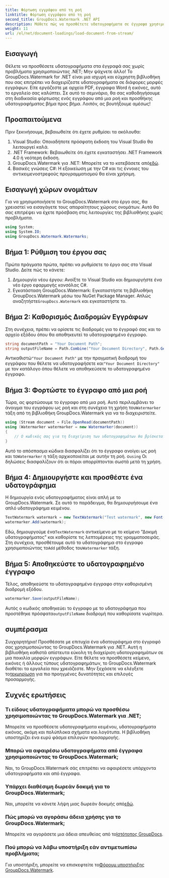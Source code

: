 ```yaml
---
title: Φόρτωση εγγράφου από τη ροή
linktitle: Φόρτωση εγγράφου από τη ροή
second_title: GroupDocs.Watermark .NET API
description: Μάθετε πώς να προσθέτετε υδατογραφήματα σε έγγραφα χρησιμοποιώντας το GroupDocs.Watermark για .NET με αυτόν τον οδηγό. Ιδανικό για προγραμματιστές που θέλουν να βελτιώσουν την ασφάλεια των εγγράφων.
weight: 11
url: /el/net/document-loadings/load-document-from-stream/
---
```

## Εισαγωγή
Θέλετε να προσθέσετε υδατογραφήματα στα έγγραφά σας χωρίς προβλήματα χρησιμοποιώντας .NET; Μην ψάχνετε άλλο! Το GroupDocs.Watermark for .NET είναι μια ισχυρή και εύχρηστη βιβλιοθήκη που σας επιτρέπει να διαχειρίζεστε υδατογραφήματα σε διάφορες μορφές εγγράφων. Είτε εργάζεστε με αρχεία PDF, έγγραφα Word ή εικόνες, αυτό το εργαλείο σας καλύπτει. Σε αυτό το σεμινάριο, θα σας καθοδηγήσουμε στη διαδικασία φόρτωσης ενός εγγράφου από μια ροή και προσθήκης υδατογραφήματος βήμα προς βήμα. Λοιπόν, ας βουτήξουμε αμέσως!
## Προαπαιτούμενα
Πριν ξεκινήσουμε, βεβαιωθείτε ότι έχετε ρυθμίσει τα ακόλουθα:
1. Visual Studio: Οποιαδήποτε πρόσφατη έκδοση του Visual Studio θα λειτουργεί καλά.
2. .NET Framework: Βεβαιωθείτε ότι έχετε εγκαταστήσει .NET Framework 4.0 ή νεότερη έκδοση.
3.  GroupDocs.Watermark για .NET: Μπορείτε να το κατεβάσετε από[εδώ](https://releases.groupdocs.com/Watermark/net/).
4. Βασικές γνώσεις C#: Η εξοικείωση με την C# και τις έννοιες του αντικειμενοστρεφούς προγραμματισμού θα είναι χρήσιμη.

## Εισαγωγή χώρων ονομάτων
Για να χρησιμοποιήσετε το GroupDocs.Watermark στο έργο σας, θα χρειαστεί να εισαγάγετε τους απαραίτητους χώρους ονομάτων. Αυτό θα σας επιτρέψει να έχετε πρόσβαση στις λειτουργίες της βιβλιοθήκης χωρίς προβλήματα.
```csharp
using System;
using System.IO;
using GroupDocs.Watermark.Watermarks;
```
## Βήμα 1: Ρύθμιση του έργου σας
Πρώτα πράγματα πρώτα, πρέπει να ρυθμίσετε το έργο σας στο Visual Studio. Δείτε πώς το κάνετε:
1. Δημιουργία νέου έργου: Ανοίξτε το Visual Studio και δημιουργήστε ένα νέο έργο εφαρμογής κονσόλας C#.
2.  Εγκατάσταση GroupDocs.Watermark: Εγκαταστήστε τη βιβλιοθήκη GroupDocs.Watermark μέσω του NuGet Package Manager. Απλώς αναζητήστε`GroupDocs.Watermark` και εγκαταστήστε το.
## Βήμα 2: Καθορισμός Διαδρομών Εγγράφων
Στη συνέχεια, πρέπει να ορίσετε τις διαδρομές για το έγγραφό σας και το αρχείο εξόδου όπου θα αποθηκευτεί το υδατογραφημένο έγγραφο.
```csharp
string documentPath = "Your Document Path";
string outputFileName = Path.Combine("Your Document Directory", Path.GetFileName(documentPath));
```
 Αντικαθιστώ`"Your Document Path"` με την πραγματική διαδρομή του εγγράφου που θέλετε να υδατογραφήσετε και`"Your Document Directory"` με τον κατάλογο όπου θέλετε να αποθηκεύσετε το υδατογραφημένο έγγραφο.
## Βήμα 3: Φορτώστε το έγγραφο από μια ροή
Τώρα, ας φορτώσουμε το έγγραφο από μια ροή. Αυτό περιλαμβάνει το άνοιγμα του εγγράφου ως ροή και στη συνέχεια τη χρήση του`Watermarker` τάξη από τη βιβλιοθήκη GroupDocs.Watermark για να το διαχειριστείτε.
```csharp
using (Stream document = File.OpenRead(documentPath))
using (Watermarker watermarker = new Watermarker(document))
{
    // Ο κωδικός σας για τη διαχείριση των υδατογραφημάτων θα βρίσκεται εδώ
}
```
 Αυτό το απόσπασμα κώδικα διασφαλίζει ότι το έγγραφο ανοίγει ως ροή και το`Watermarker` η τάξη αρχικοποιείται με αυτήν τη ροή. ο`using` Οι δηλώσεις διασφαλίζουν ότι οι πόροι απορρίπτονται σωστά μετά τη χρήση.
## Βήμα 4: Δημιουργήστε και προσθέστε ένα υδατογράφημα
Η δημιουργία ενός υδατογραφήματος είναι απλή με το GroupDocs.Watermark. Σε αυτό το παράδειγμα, θα δημιουργήσουμε ένα απλό υδατογράφημα κειμένου.
```csharp
TextWatermark watermark = new TextWatermark("Test watermark", new Font("Arial", 12));
watermarker.Add(watermark);
```
 Εδώ, δημιουργούμε ένα`TextWatermark` αντικείμενο με το κείμενο "Δοκιμή υδατογραφήματος" και καθορίστε τις λεπτομέρειες της γραμματοσειράς. Στη συνέχεια, προσθέτουμε αυτό το υδατογράφημα στο έγγραφο χρησιμοποιώντας το`Add` μέθοδος του`Watermarker` τάξη.
## Βήμα 5: Αποθηκεύστε το υδατογραφημένο έγγραφο
Τέλος, αποθηκεύστε το υδατογραφημένο έγγραφο στην καθορισμένη διαδρομή εξόδου.
```csharp
watermarker.Save(outputFileName);
```
 Αυτός ο κωδικός αποθηκεύει το έγγραφο με το υδατογράφημα που προστέθηκε πρόσφατα`outputFileName` διαδρομή που καθορίσατε νωρίτερα.

## συμπέρασμα
Συγχαρητήρια! Προσθέσατε με επιτυχία ένα υδατογράφημα στο έγγραφό σας χρησιμοποιώντας το GroupDocs.Watermark για .NET. Αυτή η βιβλιοθήκη καθιστά απίστευτα εύκολη τη διαχείριση υδατογραφημάτων σε μια ποικιλία μορφών εγγράφων. Είτε θέλετε να προσθέσετε κείμενο, εικόνες ή άλλους τύπους υδατογραφημάτων, το GroupDocs.Watermark διαθέτει τα εργαλεία που χρειάζεστε. Μην ξεχάσετε να ελέγξετε το[τεκμηρίωση](https://tutorials.groupdocs.com/Watermark/net/) για πιο προηγμένες δυνατότητες και επιλογές προσαρμογής.
## Συχνές ερωτήσεις
### Τι είδους υδατογραφήματα μπορώ να προσθέσω χρησιμοποιώντας το GroupDocs.Watermark για .NET;
Μπορείτε να προσθέσετε υδατογραφήματα κειμένου, υδατογραφήματα εικόνας, ακόμη και πολύπλοκα σχήματα και λογότυπα. Η βιβλιοθήκη υποστηρίζει ένα ευρύ φάσμα επιλογών προσαρμογής.
### Μπορώ να αφαιρέσω υδατογραφήματα από έγγραφα χρησιμοποιώντας το GroupDocs.Watermark;
Ναι, το GroupDocs.Watermark σάς επιτρέπει να αφαιρέσετε υπάρχοντα υδατογραφήματα και από έγγραφα.
### Υπάρχει διαθέσιμη δωρεάν δοκιμή για το GroupDocs.Watermark;
 Ναι, μπορείτε να κάνετε λήψη μιας δωρεάν δοκιμής από[εδώ](https://releases.groupdocs.com/).
### Πώς μπορώ να αγοράσω άδεια χρήσης για το GroupDocs.Watermark;
Μπορείτε να αγοράσετε μια άδεια απευθείας από το[Ιστότοπος GroupDocs](https://purchase.groupdocs.com/buy).
### Πού μπορώ να λάβω υποστήριξη εάν αντιμετωπίσω προβλήματα;
 Για υποστήριξη, μπορείτε να επισκεφτείτε το[Φόρουμ υποστήριξης GroupDocs.Watermark](https://forum.groupdocs.com/c/watermark/19).